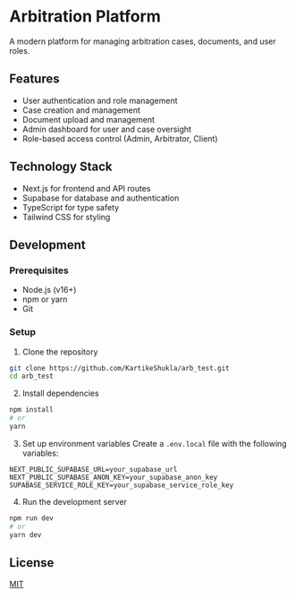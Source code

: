 # Arbitration Platform

A modern platform for managing arbitration cases, documents, and user roles.

## Features

- User authentication and role management
- Case creation and management
- Document upload and management
- Admin dashboard for user and case oversight
- Role-based access control (Admin, Arbitrator, Client)

## Technology Stack

- Next.js for frontend and API routes
- Supabase for database and authentication
- TypeScript for type safety
- Tailwind CSS for styling

## Development

### Prerequisites

- Node.js (v16+)
- npm or yarn
- Git

### Setup

1. Clone the repository
```bash
git clone https://github.com/KartikeShukla/arb_test.git
cd arb_test
```

2. Install dependencies
```bash
npm install
# or
yarn
```

3. Set up environment variables
Create a `.env.local` file with the following variables:
```
NEXT_PUBLIC_SUPABASE_URL=your_supabase_url
NEXT_PUBLIC_SUPABASE_ANON_KEY=your_supabase_anon_key
SUPABASE_SERVICE_ROLE_KEY=your_supabase_service_role_key
```

4. Run the development server
```bash
npm run dev
# or
yarn dev
```

## License

[MIT](LICENSE)
